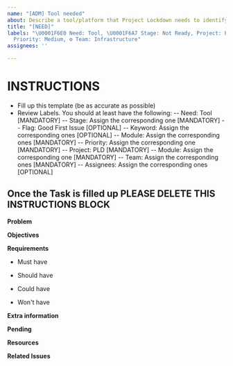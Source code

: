 ```yaml
---
name: "[ADM] Tool needed"
about: Describe a tool/platform that Project Lockdown needs to identify.
title: "[NEED]"
labels: "\U0001F6E0 Need: Tool, \U0001F6A7 Stage: Not Ready, Project: PLD, \U0001F4A7
  Priority: Medium, ⚙ Team: Infrastructure"
assignees: ''

---
```


# INSTRUCTIONS
- Fill up this template (be as accurate as possible)
- Review Labels. You should at least have the following:
 -- Need: Tool [MANDATORY]
 -- Stage: Assign the corresponding one [MANDATORY]
 -- Flag: Good First Issue [OPTIONAL]
 -- Keyword: Assign the corresponding ones [OPTIONAL]
 -- Module: Assign the corresponding ones [MANDATORY]
 -- Priority: Assign the corresponding one [MANDATORY] 
 -- Project: PLD [MANDATORY]
 -- Module: Assign the corresponding one [MANDATORY]
 -- Team: Assign the corresponding ones [MANDATORY]
 -- Assignees: Assign the corresponding ones [OPTIONAL]

Once the Task is filled up PLEASE DELETE THIS INSTRUCTIONS BLOCK
---

**Problem**


**Objectives**


**Requirements**
- Must have

- Should have

- Could have

- Won't have


**Extra information**


**Pending**


**Resources**


**Related Issues**
